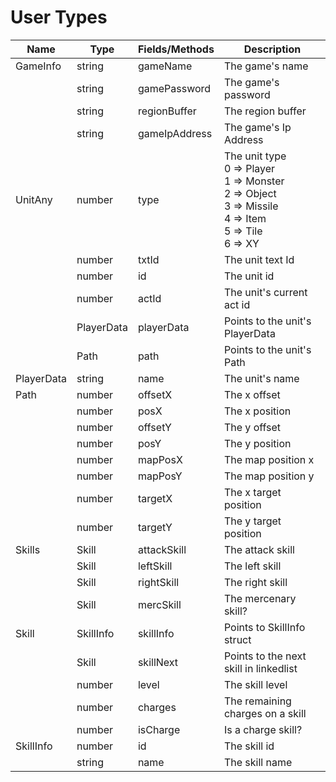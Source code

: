 # User Types

| **Name**   | **Type**   | **Fields/Methods** | **Description**                                                                                                         |
| ---------- | ---------- | ------------------ | ----------------------------------------------------------------------------------------------------------------------- |
| GameInfo   | string     | gameName           | The game's name                                                                                                         |
|            | string     | gamePassword       | The game's password                                                                                                     |
|            | string     | regionBuffer       | The region buffer                                                                                                       |
|            | string     | gameIpAddress      | The game's Ip Address                                                                                                   |
| UnitAny    | number     | type               | The unit type<br/>0 => Player<br/>1 => Monster<br/>2 => Object<br/>3 => Missile<br/>4 => Item<br/>5 => Tile<br/>6 => XY |
|            | number     | txtId              | The unit text Id                                                                                                        |
|            | number     | id                 | The unit id                                                                                                             |
|            | number     | actId              | The unit's current act id                                                                                               |
|            | PlayerData | playerData         | Points to the unit's PlayerData                                                                                         |
|            | Path       | path               | Points to the unit's Path                                                                                               |
| PlayerData | string     | name               | The unit's name                                                                                                         |
| Path       | number     | offsetX            | The x offset                                                                                                            |
|            | number     | posX               | The x position                                                                                                          |
|            | number     | offsetY            | The y offset                                                                                                            |
|            | number     | posY               | The y position                                                                                                          |
|            | number     | mapPosX            | The map position x                                                                                                      |
|            | number     | mapPosY            | The map position y                                                                                                      |
|            | number     | targetX            | The x target position                                                                                                   |
|            | number     | targetY            | The y target position                                                                                                   |
| Skills     | Skill      | attackSkill        | The attack skill                                                                                                        |
|            | Skill      | leftSkill          | The left skill                                                                                                          |
|            | Skill      | rightSkill         | The right skill                                                                                                         |
|            | Skill      | mercSkill          | The mercenary skill?                                                                                                    |
| Skill      | SkillInfo  | skillInfo          | Points to SkillInfo struct                                                                                              |
|            | Skill      | skillNext          | Points to the next skill in linkedlist                                                                                  |
|            | number     | level              | The skill level                                                                                                         |
|            | number     | charges            | The remaining charges on a skill                                                                                        |
|            | number     | isCharge           | Is a charge skill?                                                                                                      |
| SkillInfo  | number     | id                 | The skill id                                                                                                            |
|            | string     | name               | The skill name                                                                                                          |
